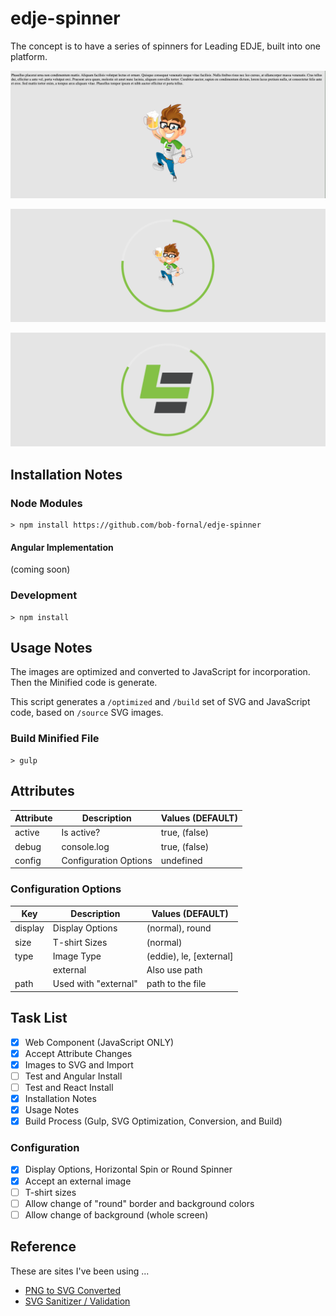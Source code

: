# edje-spinner
 
The concept is to have a series of spinners for Leading EDJE, built into one platform.

![Demo Image 1](./images/DEMO-01.png)

![Demo Image 2](./images/DEMO-02.png)

![Demo Image 3](./images/DEMO-03.png)

## Installation Notes

### Node Modules

```script
> npm install https://github.com/bob-fornal/edje-spinner
```

#### Angular Implementation

(coming soon)

### Development

```script
> npm install
```

## Usage Notes

The images are optimized and converted to JavaScript for incorporation. Then the Minified code is generate.

This script generates a `/optimized` and `/build` set of SVG and JavaScript code, based on `/source` SVG images.

### Build Minified File

```script
> gulp
```

## Attributes

| Attribute | Description | Values (DEFAULT) |
|-----------|-------------|------------------|
| active | Is active? | true, (false) |
| debug | console.log | true, (false) |
| config | Configuration Options | undefined |

### Configuration Options
| Key | Description | Values (DEFAULT) |
|-----|-------------|------------------|
| display | Display Options | (normal), round |
| size | T-shirt Sizes | (normal) |
| type | Image Type | (eddie), le, \[external\] |
| | external | Also use path |
| path | Used with "external" | path to the file |

## Task List

- [x] Web Component (JavaScript ONLY)
- [x] Accept Attribute Changes
- [x] Images to SVG and Import
- [ ] Test and Angular Install
- [ ] Test and React Install
- [x] Installation Notes
- [x] Usage Notes
- [x] Build Process (Gulp, SVG Optimization, Conversion, and Build)

### Configuration

- [x] Display Options, Horizontal Spin or Round Spinner
- [x] Accept an external image
- [ ] T-shirt sizes
- [ ] Allow change of "round" border and background colors
- [ ] Allow change of background (whole screen)

## Reference

These are sites I've been using ...

* [PNG to SVG Converted](https://svgconverter.app/free)
* [SVG Sanitizer / Validation](https://svg.enshrined.co.uk/)
